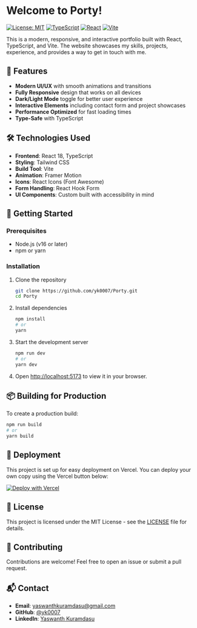 # Welcome to Porty!

[![License: MIT](https://img.shields.io/badge/License-MIT-yellow.svg)](https://opensource.org/licenses/MIT)
[![TypeScript](https://img.shields.io/badge/TypeScript-007ACC?style=flat&logo=typescript&logoColor=white)](https://www.typescriptlang.org/)
[![React](https://img.shields.io/badge/React-20232A?style=flat&logo=react&logoColor=61DAFB)](https://reactjs.org/)
[![Vite](https://img.shields.io/badge/Vite-646CFF?style=flat&logo=vite&logoColor=white)](https://vitejs.dev/)

 This is a modern, responsive, and interactive portfolio built with React, TypeScript, and Vite. The website showcases my skills, projects, experience, and provides a way to get in touch with me.

## 🚀 Features

- **Modern UI/UX** with smooth animations and transitions
- **Fully Responsive** design that works on all devices
- **Dark/Light Mode** toggle for better user experience
- **Interactive Elements** including contact form and project showcases
- **Performance Optimized** for fast loading times
- **Type-Safe** with TypeScript

## 🛠️ Technologies Used

- **Frontend**: React 18, TypeScript
- **Styling**: Tailwind CSS
- **Build Tool**: Vite
- **Animation**: Framer Motion
- **Icons**: React Icons (Font Awesome)
- **Form Handling**: React Hook Form
- **UI Components**: Custom built with accessibility in mind

## 🚀 Getting Started

### Prerequisites

- Node.js (v16 or later)
- npm or yarn

### Installation

1. Clone the repository
   ```bash
   git clone https://github.com/yk0007/Porty.git
   cd Porty
   ```

2. Install dependencies
   ```bash
   npm install
   # or
   yarn
   ```

3. Start the development server
   ```bash
   npm run dev
   # or
   yarn dev
   ```

4. Open [http://localhost:5173](http://localhost:5173) to view it in your browser.

## 📦 Building for Production

To create a production build:

```bash
npm run build
# or
yarn build
```

## 🚀 Deployment

This project is set up for easy deployment on Vercel. You can deploy your own copy using the Vercel button below:

[![Deploy with Vercel](https://vercel.com/button)](https://vercel.com/new/clone?repository-url=https%3A%2F%2Fgithub.com%2Fyk0007%2FPorty)

## 📝 License

This project is licensed under the MIT License - see the [LICENSE](LICENSE) file for details.

## 🤝 Contributing

Contributions are welcome! Feel free to open an issue or submit a pull request.

## 📬 Contact

- **Email**: [yaswanthkuramdasu@gmail.com](mailto:yaswanthkuramdasu@gmail.com)
- **GitHub**: [@yk0007](https://github.com/yk0007)
- **LinkedIn**: [Yaswanth Kuramdasu](https://linkedin.com/in/yourprofile)
